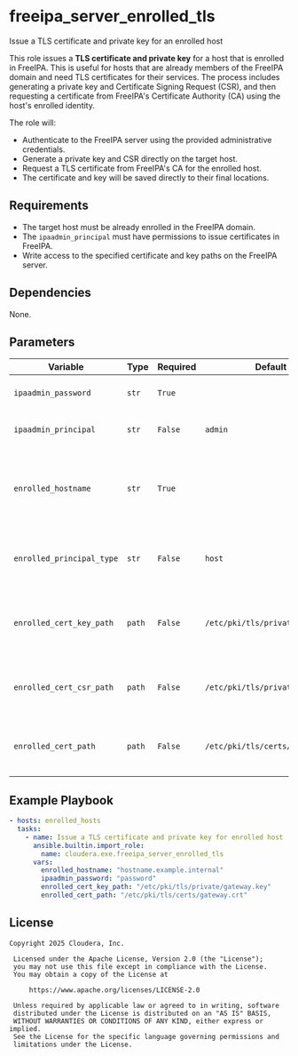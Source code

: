 # freeipa_server_enrolled_tls

Issue a TLS certificate and private key for an enrolled host

This role issues a **TLS certificate and private key** for a host that is enrolled in FreeIPA. This is useful for hosts that are already members of the FreeIPA domain and need TLS certificates for their services. The process includes generating a private key and Certificate Signing Request (CSR), and then requesting a certificate from FreeIPA's Certificate Authority (CA) using the host's enrolled identity.

The role will:

  * Authenticate to the FreeIPA server using the provided administrative credentials.
  * Generate a private key and CSR directly on the target host.
  * Request a TLS certificate from FreeIPA's CA for the enrolled host.
  * The certificate and key will be saved directly to their final locations.


## Requirements

  * The target host must be already enrolled in the FreeIPA domain.
  * The `ipaadmin_principal` must have permissions to issue certificates in FreeIPA.
  * Write access to the specified certificate and key paths on the FreeIPA server.

## Dependencies

None.

## Parameters

| Variable | Type | Required | Default | Description |
| --- | --- | --- | --- | --- |
| `ipaadmin_password` | `str` | `True` | | **FreeIPA** admin password for authentication. |
| `ipaadmin_principal` | `str` | `False` | `admin` | **FreeIPA** admin principal for authentication. |
| `enrolled_hostname` | `str` | `True` | | The hostname for which the certificate will be issued. Must be an enrolled FreeIPA client. |
| `enrolled_principal_type` | `str` | `False` | `host` | The type of principal for certificate request (e.g., host, service). |
| `enrolled_cert_key_path` | `path` | `False` | `/etc/pki/tls/private/host.key` | The path on the target host to save the generated private key file. |
| `enrolled_cert_csr_path` | `path` | `False` | `/etc/pki/tls/private/host.csr` | The path on the target host to save the generated CSR file. |
| `enrolled_cert_path` | `path` | `False` | `/etc/pki/tls/certs/host.crt` | The path on the target host to save the issued TLS certificate. |

## Example Playbook

```yaml
- hosts: enrolled_hosts
  tasks:
    - name: Issue a TLS certificate and private key for enrolled host
      ansible.builtin.import_role:
        name: cloudera.exe.freeipa_server_enrolled_tls
      vars:
        enrolled_hostname: "hostname.example.internal"
        ipaadmin_password: "password"
        enrolled_cert_key_path: "/etc/pki/tls/private/gateway.key"
        enrolled_cert_path: "/etc/pki/tls/certs/gateway.crt"
```

## License

```
Copyright 2025 Cloudera, Inc.

 Licensed under the Apache License, Version 2.0 (the "License");
 you may not use this file except in compliance with the License.
 You may obtain a copy of the License at

     https://www.apache.org/licenses/LICENSE-2.0

 Unless required by applicable law or agreed to in writing, software
 distributed under the License is distributed on an "AS IS" BASIS,
 WITHOUT WARRANTIES OR CONDITIONS OF ANY KIND, either express or implied.
 See the License for the specific language governing permissions and
 limitations under the License.
```
